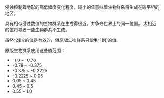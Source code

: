 侵蚀控制着地形的高低幅度变化程度。较小的值意味着生物群系将生成在较平坦的地区。

具有相似侵蚀数值的生物群系在生成得很近，并争夺世界上的同一位置。 太相近的值将导致一些生物群系不生成。

虽然-2到2的值是有效的，但原版生物群系只使用-1到1的值。

原版生物群系使用这些值范围：

* -1.0 ~ -0.78
* -0.78 ~ -0.375
* -0.375 ~ -0.2225
* -0.2225 ~ 0.05
* 0.05 ~ 0.45
* 0.45 ~ 0.5
* 0.55 ~ 1.0